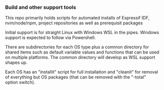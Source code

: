 ### Build and other support tools
This repo primarily holds scripts for automated installs of Espressif IDF, nvm/node/npm, project repositories as well as prerequisit packages

Initial support is for straight Linux with Windows WSL in the pipes. Windows support is expected to follow via Powershell.

There are subdirectories for each OS type plus a common directory for shared items such as default variable values and functions that can be used on multiple platforms. The common directory will develop as WSL support shapes up.

Each OS has an "installit" script for full installation and "cleanit" for removal of everything but OS packages (that can be removed with the "-total" option switch).
